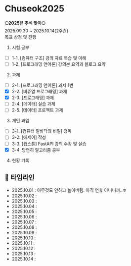 # Chuseok2025

**🌕2025년 추석 맞이🌕** <br/>
2025.09.30 ~ 2025.10.14(2주간)<br/>
목표 상정 및 진행<br/>
1. 시험 공부<br/>
- [ ]   1-1. [컴퓨터 구조] 강의 자료 복습 및 이해 <br/>
- [ ]   1-2. [프로그래밍 언어론] 강의본 요약과 블로그 요약<br/>

2. 과제<br/>
- [ ]   2-1. [프로그래밍 언어론] 과제 1번<br/>
- [x]   2-2. [비쥬얼 프로그래밍] 과제<br/>
- [x]   2-3. [프로그래밍] 과제<br/>
- [ ]   2-4. [데이터] 실습 과제<br/>
- [ ]   2-5. [데이터] 프로젝트 과제<br/>
3. 개인 과업<br/>
- [ ]   3-1. [컴퓨터 밑바닥의 비밀] 정독<br/>
- [ ]   3-2. [에세이] 작성<br/>
- [ ]   3-3. [캡스톤] FastAPI 강의 수강 및 실습<br/>
- [x]   3-4. 당연히 알고리즘 공부

4. 현황 기록
## 📅 타임라인

- 2025.10.01 : 아무것도 안하고 놀아버림. 아직 연휴 아니니까..ㅎ
- 2025.10.02 : 
- 2025.10.03 : 
- 2025.10.04 : 
- 2025.10.05 : 
- 2025.10.06 : 
- 2025.10.07 : 
- 2025.10.08 : 
- 2025.10.09 : 
- 2025.10.10 : 
- 2025.10.11 : 
- 2025.10.12 : 
- 2025.10.13 : 
- 2025.10.14 : 


